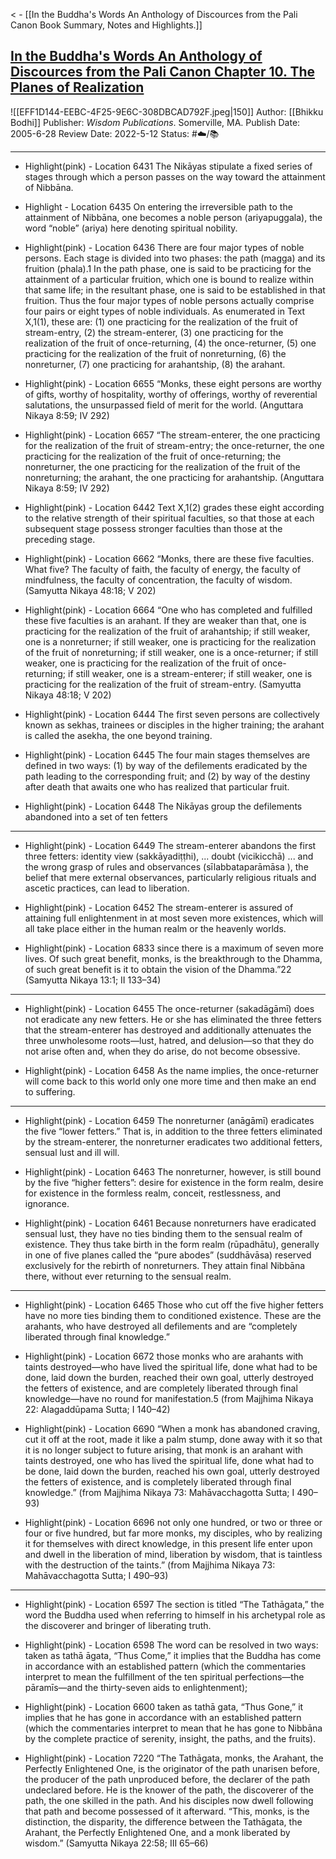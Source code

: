 
< - [[In the Buddha's Words An Anthology of Discources from the Pali Canon Book Summary, Notes and Highlights.]]

## [In the Buddha's Words An Anthology of Discources from the Pali Canon Chapter 10. The Planes of Realization](https://www.amazon.com/gp/aw/d/B003XF1LIO/ref=tmm_kin_swatch_0?ie=UTF8&qid=1650578812&sr=8-1)


![[EFF1D144-EEBC-4F25-9E6C-308DBCAD792F.jpeg|150]]
Author: [[Bhikku Bodhi]]
Publisher: _Wisdom Publications_. Somerville, MA.
Publish Date: 2005-6-28
Review Date: 2022-5-12
Status: #☁️/📚 

___

- Highlight(pink) - Location 6431
The Nikāyas stipulate a fixed series of stages through which a person passes on the way toward the attainment of Nibbāna.

- Highlight - Location 6435
On entering the irreversible path to the attainment of Nibbāna, one becomes a noble person (ariyapuggala), the word “noble” (ariya) here denoting spiritual nobility.

- Highlight(pink) - Location 6436
There are four major types of noble persons. Each stage is divided into two phases: the path (magga) and its fruition (phala).1 In the path phase, one is said to be practicing for the attainment of a particular fruition, which one is bound to realize within that same life; in the resultant phase, one is said to be established in that fruition. Thus the four major types of noble persons actually comprise four pairs or eight types of noble individuals. As enumerated in Text X,1(1), these are: (1) one practicing for the realization of the fruit of stream-entry, (2) the stream-enterer, (3) one practicing for the realization of the fruit of once-returning, (4) the once-returner, (5) one practicing for the realization of the fruit of nonreturning, (6) the nonreturner, (7) one practicing for arahantship, (8) the arahant.

- Highlight(pink) - Location 6655
“Monks, these eight persons are worthy of gifts, worthy of hospitality, worthy of offerings, worthy of reverential salutations, the unsurpassed field of merit for the world.
(Anguttara Nikaya 8:59; IV 292)

-   Highlight(pink) - Location 6657
“The stream-enterer, the one practicing for the realization of the fruit of stream-entry; the once-returner, the one practicing for the realization of the fruit of once-returning; the nonreturner, the one practicing for the realization of the fruit of the nonreturning; the arahant, the one practicing for arahantship.
(Anguttara Nikaya 8:59; IV 292)

- Highlight(pink) - Location 6442 
Text X,1(2) grades these eight according to the relative strength of their spiritual faculties, so that those at each subsequent stage possess stronger faculties than those at the preceding stage.

- Highlight(pink) - Location 6662
“Monks, there are these five faculties. What five? The faculty of faith, the faculty of energy, the faculty of mindfulness, the faculty of concentration, the faculty of wisdom.
(Samyutta Nikaya 48:18; V 202)

- Highlight(pink) - Location 6664
“One who has completed and fulfilled these five faculties is an arahant. If they are weaker than that, one is practicing for the realization of the fruit of arahantship; if still weaker, one is a nonreturner; if still weaker, one is practicing for the realization of the fruit of nonreturning; if still weaker, one is a once-returner; if still weaker, one is practicing for the realization of the fruit of once-returning; if still weaker, one is a stream-enterer; if still weaker, one is practicing for the realization of the fruit of stream-entry.
(Samyutta Nikaya 48:18; V 202)

- Highlight(pink) - Location 6444
The first seven persons are collectively known as sekhas, trainees or disciples in the higher training; the arahant is called the asekha, the one beyond training.

- Highlight(pink) - Location 6445
The four main stages themselves are defined in two ways: (1) by way of the defilements eradicated by the path leading to the corresponding fruit; and (2) by way of the destiny after death that awaits one who has realized that particular fruit.

- Highlight(pink) - Location 6448
The Nikāyas group the defilements abandoned into a set of ten fetters

___

- Highlight(pink) - Location 6449 
The stream-enterer abandons the first three fetters: identity view (sakkāyadiṭṭhi), ... doubt (vicikicchā) ... and the wrong grasp of rules and observances (sīlabbataparāmāsa ), the belief that mere external observances, particularly religious rituals and ascetic practices, can lead to liberation.

- Highlight(pink) - Location 6452
The stream-enterer is assured of attaining full enlightenment in at most seven more existences, which will all take place either in the human realm or the heavenly worlds.

- Highlight(pink) - Location 6833
since there is a maximum of seven more lives. Of such great benefit, monks, is the breakthrough to the Dhamma, of such great benefit is it to obtain the vision of the Dhamma.”22
(Samyutta Nikaya 13:1; II 133–34)

___

- Highlight(pink) - Location 6455
The once-returner (sakadāgāmī) does not eradicate any new fetters. He or she has eliminated the three fetters that the stream-enterer has destroyed and additionally attenuates the three unwholesome roots—lust, hatred, and delusion—so that they do not arise often and, when they do arise, do not become obsessive.

- Highlight(pink) - Location 6458
As the name implies, the once-returner will come back to this world only one more time and then make an end to suffering.

___ 

- Highlight(pink) - Location 6459
The nonreturner (anāgāmī) eradicates the five “lower fetters.” That is, in addition to the three fetters eliminated by the stream-enterer, the nonreturner eradicates two additional fetters, sensual lust and ill will.

- Highlight(pink) - Location 6463
The nonreturner, however, is still bound by the five “higher fetters”: desire for existence in the form realm, desire for existence in the formless realm, conceit, restlessness, and ignorance.

- Highlight(pink) - Location 6461
Because nonreturners have eradicated sensual lust, they have no ties binding them to the sensual realm of existence. They thus take birth in the form realm (rūpadhātu), generally in one of five planes called the “pure abodes” (suddhāvāsa) reserved exclusively for the rebirth of nonreturners. They attain final Nibbāna there, without ever returning to the sensual realm.

___

- Highlight(pink) - Location 6465
Those who cut off the five higher fetters have no more ties binding them to conditioned existence. These are the arahants, who have destroyed all defilements and are “completely liberated through final knowledge.”

- Highlight(pink) - Location 6672
those monks who are arahants with taints destroyed—who have lived the spiritual life, done what had to be done, laid down the burden, reached their own goal, utterly destroyed the fetters of existence, and are completely liberated through final knowledge—have no round for manifestation.5
(from Majjhima Nikaya 22: Alagaddūpama Sutta; I 140–42)

- Highlight(pink) - Location 6690
“When a monk has abandoned craving, cut it off at the root, made it like a palm stump, done away with it so that it is no longer subject to future arising, that monk is an arahant with taints destroyed, one who has lived the spiritual life, done what had to be done, laid down the burden, reached his own goal, utterly destroyed the fetters of existence, and is completely liberated through final knowledge.”
(from Majjhima Nikaya 73: Mahāvacchagotta Sutta; I 490–93)

- Highlight(pink) - Location 6696
not only one hundred, or two or three or four or five hundred, but far more monks, my disciples, who by realizing it for themselves with direct knowledge, in this present life enter upon and dwell in the liberation of mind, liberation by wisdom, that is taintless with the destruction of the taints.”
(from Majjhima Nikaya 73: Mahāvacchagotta Sutta; I 490–93)

___

- Highlight(pink) - Location 6597
The section is titled “The Tathāgata,” the word the Buddha used when referring to himself in his archetypal role as the discoverer and bringer of liberating truth.

- Highlight(pink) - Location 6598
The word can be resolved in two ways: taken as tathā āgata, “Thus Come,” it implies that the Buddha has come in accordance with an established pattern (which the commentaries interpret to mean the fulfillment of the ten spiritual perfections—the pāramīs—and the thirty-seven aids to enlightenment);

- Highlight(pink) - Location 6600
taken as tathā gata, “Thus Gone,” it implies that he has gone in accordance with an established pattern (which the commentaries interpret to mean that he has gone to Nibbāna by the complete practice of serenity, insight, the paths, and the fruits).

- Highlight(pink) - Location 7220
“The Tathāgata, monks, the Arahant, the Perfectly Enlightened One, is the originator of the path unarisen before, the producer of the path unproduced before, the declarer of the path undeclared before. He is the knower of the path, the discoverer of the path, the one skilled in the path. And his disciples now dwell following that path and become possessed of it afterward. “This, monks, is the distinction, the disparity, the difference between the Tathāgata, the Arahant, the Perfectly Enlightened One, and a monk liberated by wisdom.”
(Samyutta Nikaya 22:58; III 65–66)

